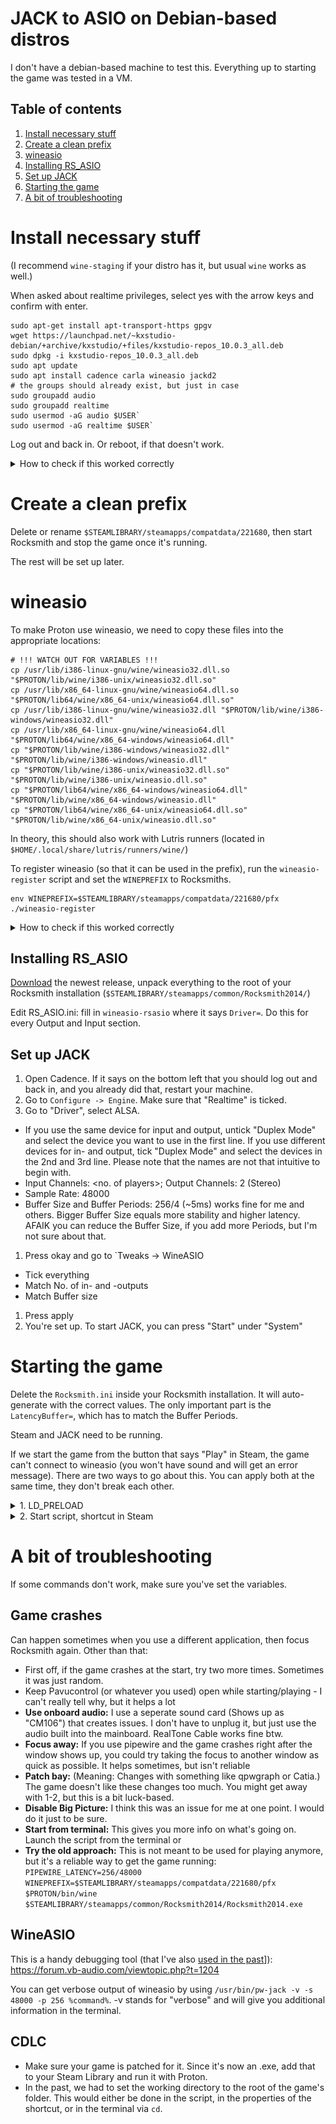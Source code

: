 # JACK to ASIO on Debian-based distros

I don't have a debian-based machine to test this. Everything up to starting the game was tested in a VM.

## Table of contents

1. [Install necessary stuff](#install-necessary-stuff)
1. [Create a clean prefix](#create-a-cean-prefix)
1. [wineasio](#wineasio)
1. [Installing RS_ASIO](#installing-rs_asio)
1. [Set up JACK](#set-up-jack)
1. [Starting the game](#starting-the-game)
1. [A bit of troubleshooting](#a-bit-of-troubleshooting)

# Install necessary stuff

(I recommend `wine-staging` if your distro has it, but usual `wine` works as well.)

When asked about realtime privileges, select yes with the arrow keys and confirm with enter.

```
sudo apt-get install apt-transport-https gpgv
wget https://launchpad.net/~kxstudio-debian/+archive/kxstudio/+files/kxstudio-repos_10.0.3_all.deb
sudo dpkg -i kxstudio-repos_10.0.3_all.deb
sudo apt update
sudo apt install cadence carla wineasio jackd2
# the groups should already exist, but just in case
sudo groupadd audio
sudo groupadd realtime
sudo usermod -aG audio $USER`
sudo usermod -aG realtime $USER`
```

Log out and back in. Or reboot, if that doesn't work.

<details><summary> How to check if this worked correctly</summary>


>
> For the groups, run `groups`. This will give you a list, which should contain "audio" and "realtime".
</details>

# Create a clean prefix

Delete or rename `$STEAMLIBRARY/steamapps/compatdata/221680`, then start Rocksmith and stop the game once it's running.

The rest will be set up later.

# wineasio



To make Proton use wineasio, we need to copy these files into the appropriate locations:

```
# !!! WATCH OUT FOR VARIABLES !!!
cp /usr/lib/i386-linux-gnu/wine/wineasio32.dll.so "$PROTON/lib/wine/i386-unix/wineasio32.dll.so"
cp /usr/lib/x86_64-linux-gnu/wine/wineasio64.dll.so "$PROTON/lib64/wine/x86_64-unix/wineasio64.dll.so"
cp /usr/lib/i386-linux-gnu/wine/wineasio32.dll "$PROTON/lib/wine/i386-windows/wineasio32.dll"
cp /usr/lib/x86_64-linux-gnu/wine/wineasio64.dll "$PROTON/lib64/wine/x86_64-windows/wineasio64.dll"
cp "$PROTON/lib/wine/i386-windows/wineasio32.dll" "$PROTON/lib/wine/i386-windows/wineasio.dll"
cp "$PROTON/lib/wine/i386-unix/wineasio32.dll.so" "$PROTON/lib/wine/i386-unix/wineasio.dll.so"
cp "$PROTON/lib64/wine/x86_64-windows/wineasio64.dll" "$PROTON/lib/wine/x86_64-windows/wineasio.dll"
cp "$PROTON/lib64/wine/x86_64-unix/wineasio64.dll.so" "$PROTON/lib/wine/x86_64-unix/wineasio.dll.so"
```

In theory, this should also work with Lutris runners (located in `$HOME/.local/share/lutris/runners/wine/`)

To register wineasio (so that it can be used in the prefix), run the `wineasio-register` script and set the `WINEPREFIX` to Rocksmiths.

```
env WINEPREFIX=$STEAMLIBRARY/steamapps/compatdata/221680/pfx ./wineasio-register
```

<details><summary> How to check if this worked correctly</summary>

> Download this: [VBAsioTest_1013.zip](https://download.vb-audio.com/Download_MT128/VBAsioTest_1013.zip)
>
> Extract it somewhere and run a command like this (replace the last path with the correct path that you chose):
> ```
> WINEPREFIX=$STEAMLIBRARY/steamapps/compatdata/221680/pfx $PROTON/bin/wine /path/to/VBASIOTest32.exe
> ```
>
</details>

## Installing RS_ASIO

[Download](https://github.com/mdias/rs_asio/releases) the newest release, unpack everything to the root of your Rocksmith installation (`$STEAMLIBRARY/steamapps/common/Rocksmith2014/`)

Edit RS_ASIO.ini: fill in `wineasio-rsasio` where it says `Driver=`. Do this for every Output and Input section.

## Set up JACK

1. Open Cadence. If it says on the bottom left that you should log out and back in, and you already did that, restart your machine.
1. Go to `Configure -> Engine`. Make sure that "Realtime" is ticked.
1. Go to "Driver", select ALSA.
 * If you use the same device for input and output, untick "Duplex Mode" and select the device you want to use in the first line. If you use different devices for in- and output, tick "Duplex Mode" and select the devices in the 2nd and 3rd line. Please note that the names are not that intuitive to begin with.
 * Input Channels: <no. of players>; Output Channels: 2 (Stereo)
 * Sample Rate: 48000
 * Buffer Size and Buffer Periods: 256/4 (~5ms) works fine for me and others. Bigger Buffer Size equals more stability and higher latency. AFAIK you can reduce the Buffer Size, if you add more Periods, but I'm not sure about that.
1. Press okay and go to `Tweaks -> WineASIO
 * Tick everything
 * Match No. of in- and -outputs
 * Match Buffer size
1. Press apply
1. You're set up. To start JACK, you can press "Start" under "System"

# Starting the game

Delete the `Rocksmith.ini` inside your Rocksmith installation. It will auto-generate with the correct values. The only important part is the `LatencyBuffer=`, which has to match the Buffer Periods.

Steam and JACK need to be running.

If we start the game from the button that says "Play" in Steam, the game can't connect to wineasio (you won't have sound and will get an error message). There are two ways to go about this. You can apply both at the same time, they don't break each other.



<details><summary>1. LD_PRELOAD</summary>

* Advantages: Run from Steam directly
* Disadvantages: higher possibility of crashes, steps you might need to do every game-boot.

Add these launch options to Rocksmith:
```
LD_PRELOAD=/usr/lib32/libjack.so PIPEWIRE_LATENCY=256/48000 %command%
```

You can launch the game from Steam now. For the first few boot-ups, you have to remove window focus from Rocksmith (typically done with Alt+Tab) as soon as the window shows up. If it doesn't crash, continue.

Rocksmith might not have audio, however, if you don't get a message saying that there's no output device, RS_ASIO and JACK are working fine.

Open qpwgraph or a different JACK patchbay software of your choice. We want to connect microphones to the inputs of Rocksmith and two outputs to our actual output device. Rocksmith will sometimes crash when messing with the patchbay, so this is how you want to go about it:

1. Connect one device to Rocksmith
1. Window focus to Rocksmith
1. Go to step one, until you have connected everything

---

</details>

<details><summary>2. Start script, shortcut in Steam</summary>

* Advantage: Reliable one time setup
* Disadvantages: Another Steam game entry, or having to launch from terminal entirely

### Get the start script

In Steam, right click on Rocksmith and choose "Properties". Set the following launch options:

```
PROTON_LOG=1 PROTON_DUMP_DEBUG_COMMANDS=1 %command%
```

then start the game from Steam again. You will now have a script at `/tmp/proton_$USER/run` that represents the command Steam runs when starting the game. If we run this script, Rocksmith can start via Steam and have sound. (`PIPEWIRE_LATENCY="256/48000" /tmp/proton_$USER/run`)

Let's copy the script to somewhere else and give it a better name. This is an example that I will use in the rest of the guide. You can change the path or the name of the script, if you want to.

```
cp /tmp/proton_$USER/run $STEAMLIBRARY/steamapps/common/rocksmith-launcher.sh
```

We can start the game via this script now: `PIPEWIRE_LATENCY="256/48000" $STEAMLIBRARY/steamapps/common/rocksmith-launcher.sh`

### Making it nice via Steam entry (optional, but recommended)

We can't start Rocksmith directly from the Steam Library. But we can use the Steam Library to start the script that starts the game in a way that Steam recognizes.

---

<details><summary>Fitting meme</summary>

![](https://i.kym-cdn.com/photos/images/original/002/546/187/fb1.jpg)

</details>

Go into your Steam Library and select "Add a game" -> "Add a Non-Steam Game" on the bottom left.

> With the redesign of the Steam UI, adding non-Steam games is currently not possible because of a bug. You can still add entries via the old gui, which you can open with this command: `steam -vgui

Make sure you can see all files. Select the script we generated just now and add it. This will create a shortcut to the script, which I will refer to as "shortcut" from here on. Right click on the shortcut and select "Properties". Add these launch Options: `PIPEWIRE_LATENCY="256/48000" %command%`

You can now start the game from Steam. Use the shortcut, it will launch the actual game.

### Beautification (even more optional, but recommended)

Leaving the shortcut just like that is not pretty, so we're going to change that.

You can give the games in your Steam Library a custom look. A good Website for resources is the [SteamGridDB](https://www.steamgriddb.com/).

You can take artwork from [Rocksmith](https://www.steamgriddb.com/game/1841), [Rocksmith 2014](https://www.steamgriddb.com/game/2295), [Rocksmith+](https://www.steamgriddb.com/game/5359161) or anything else you want. I would recommend something that makes the shortcut look different than the game.

**Name and icon:** Go into the shortcut's Properties. Right under the text "Shortcut" you can change the game's icon and name (both show up in the list on the left in desktop mode). I recommend something like "Rocksmith 2014 - Launcher".

**"Hero (banner/background)":** Located above the "Play" button in Steam. Right-click on it and choose "set custom background". You can theoretically set a logo too by right-clicking on the text, but I personally chose not to do that to clearly see which item is which.

**Grid (cover art):** For this it gets a bit harder. Go to `$HOME/.steam/steam/userdata/<number>/config/grid`. Since we added a hero, there should be a file that resembles it. It's called `<id>_hero.<file-ending>` we need the ID.
copy the cover art into this folder and name it `<id>p.<file-ending>`.

This is how the file structure looks on my system:

![](/img/grid-file.png)

Launch Big Picture Mode now and find the entry in your Library. It should now have artwork.

---

</details>

# A bit of troubleshooting

If some commands don't work, make sure you've set the variables.

## Game crashes

Can happen sometimes when you use a different application, then focus Rocksmith again. Other than that:

* First off, if the game crashes at the start, try two more times. Sometimes it was just random.
* Keep Pavucontrol (or whatever you used) open while starting/playing - I can't really tell why, but it helps a lot
* **Use onboard audio:** I use a seperate sound card (Shows up as "CM106") that creates issues. I don't have to unplug it, but just use the audio built into the mainboard. RealTone Cable works fine btw.
* **Focus away:** If you use pipewire and the game crashes right after the window shows up, you could try taking the focus to another window as quick as possible. It helps sometimes, but isn't reliable
* **Patch bay:** (Meaning: Changes with something like qpwgraph or Catia.) The game doesn't like these changes too much. You might get away with 1-2, but this is a bit luck-based.
* **Disable Big Picture:** I think this was an issue for me at one point. I would do it just to be sure.
* **Start from terminal:** This gives you more info on what's going on. Launch the script from the terminal or
* **Try the old approach:** This is not meant to be used for playing anymore, but it's a reliable way to get the game running: `PIPEWIRE_LATENCY=256/48000 WINEPREFIX=$STEAMLIBRARY/steamapps/compatdata/221680/pfx $PROTON/bin/wine $STEAMLIBRARY/steamapps/common/Rocksmith2014/Rocksmith2014.exe`

## WineASIO

This is a handy debugging tool (that I've also [used in the past](https://github.com/theNizo/linux_rocksmith/issues/22#issuecomment-1276457128)]): https://forum.vb-audio.com/viewtopic.php?t=1204

You can get verbose output of wineasio by using `/usr/bin/pw-jack -v -s 48000 -p 256 %command%`. -v stands for "verbose" and will give you additional information in the terminal.

## CDLC

* Make sure your game is patched for it. Since it's now an .exe, add that to your Steam Library and run it with Proton.
* In the past, we had to set the working directory to the root of the game's folder. This would either be done in the script, in the properties of the shortcut, or in the terminal via `cd`.
